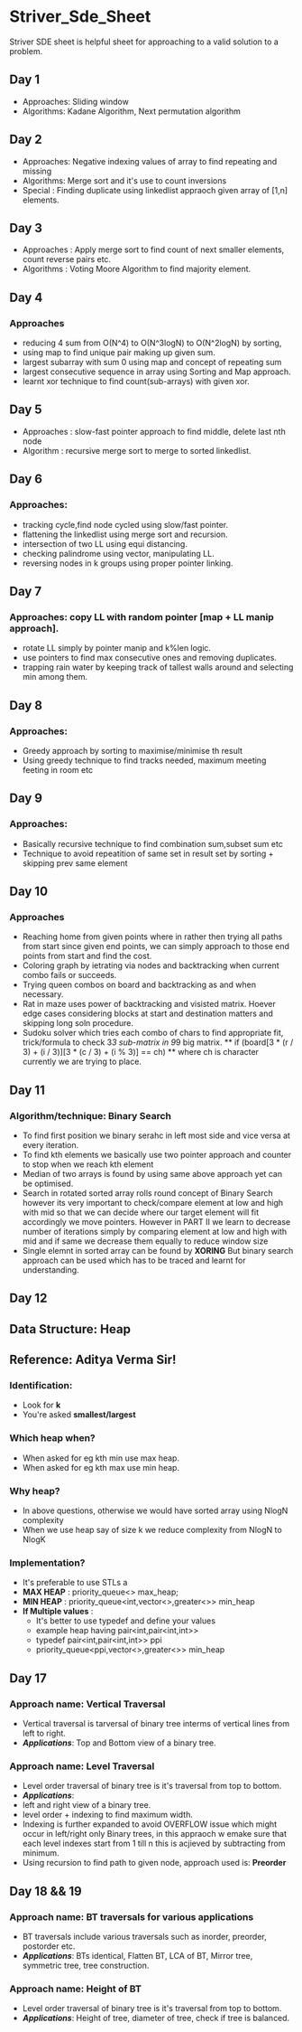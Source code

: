 # Striver_Sde_Sheet
Striver SDE sheet is helpful sheet for approaching to a valid solution to a problem.

## Day 1
- Approaches:  Sliding window
- Algorithms: Kadane Algorithm, Next permutation algorithm 

## Day 2
- Approaches: Negative indexing values of array to find repeating and missing
- Algorithms: Merge sort and it's use to count inversions
- Special   : Finding duplicate using linkedlist appraoch given array of [1,n] elements.

## Day 3
- Approaches : Apply merge sort to find count of next smaller elements, count reverse pairs etc.
- Algorithms : Voting Moore Algorithm to find majority element.

## Day 4
### Approaches  
- reducing 4 sum from  O(N^4) to O(N^3logN) to O(N^2logN) by sorting, 
- using map to find unique pair making up given sum.
- largest subarray with sum 0 using map and concept of repeating sum
- largest consecutive sequence in array using Sorting and Map approach.
- learnt xor technique to find count(sub-arrays) with given xor.


## Day 5
- Approaches : slow-fast pointer approach to find middle, delete last nth node
- Algorithm : recursive merge sort to merge to sorted linkedlist.

## Day 6
### Approaches: 
- tracking cycle,find node cycled using slow/fast pointer.
- flattening the linkedlist using merge sort and recursion.
- intersection of two LL using equi distancing.
- checking palindrome using vector, manipulating LL.
- reversing nodes in k groups using proper pointer linking.

## Day 7
### Approaches: copy LL with random pointer [map + LL manip approach].
- rotate LL simply by pointer manip and k%len logic.
- use pointers to find max consecutive ones and removing duplicates.
- trapping rain water by keeping track of tallest walls around and selecting min among them.   

## Day 8
### Approaches: 
- Greedy approach by sorting to maximise/minimise th result
- Using greedy technique to find tracks needed, maximum meeting feeting in room etc

## Day 9
### Approaches:
- Basically recursive technique to find combination sum,subset sum etc
- Technique to avoid repeatition of same set in result set by sorting + skipping prev same element

## Day 10
### Approaches
- Reaching home from given points where in rather then trying all paths from start
  since given end points, we can simply approach to those end points from start and find the cost.
- Coloring graph by ietrating via nodes and backtracking when current combo fails or succeeds.
- Trying queen combos on board and backtracking as and when necessary.
- Rat in maze uses power of backtracking and visisted matrix. Hoever edge cases considering 
  blocks at start and destination matters and skipping long soln procedure.
- Sudoku solver which tries each combo of chars to find appropriate fit,
  trick/formula to check 3*3 sub-matrix in 9*9 big matrix. ** if (board[3 * (r / 3) + (i / 3)][3 * (c / 3) + (i % 3)] == ch) ** 
  where ch is character currently we are trying to place.

## Day 11
### Algorithm/technique: Binary Search
- To find first position we binary serahc in left most side and vice versa at every iteration.
- To find kth elements we basically use two pointer approach and counter to stop when we reach kth element
- Median of two arrays is found by using same above approach yet can be optimised.
- Search in rotated sorted array rolls round concept of Binary Search however its very important to check/compare
  element at low and high with mid so that we can decide where our target element will fit accordingly we move pointers.
  However in PART II we learn to decrease number of iterations simply by comparing element at low and high with mid and if same
  we decrease them equally to reduce window size
- Single elemnt in sorted array can be found by **XORING** But binary search approach can be used which has to be traced and 
  learnt for understanding. 

## Day 12
## Data Structure: Heap
## Reference: Aditya Verma Sir!
### Identification: 
- Look for **k**
- You're asked **smallest/largest**
### Which heap when?
- When asked for eg kth min use max heap.
- When asked for eg kth max use min heap.
### Why heap?
- In above questions, otherwise we would have sorted array using NlogN complexity
- When we use heap say of size k we reduce complexity from NlogN to NlogK
### Implementation?
- It's preferable to use STLs a
- **MAX HEAP** : priority_queue<<int>> max_heap;
- **MIN HEAP** : priority_queue<int,vector<<int>>,greater<<int>>> min_heap
- **If Multiple values** :
    - It's better to use typedef and define your values
    - example heap having pair<int,pair<int,int>>
    - typedef pair<int,pair<int,int>>  ppi
    - priority_queue<ppi,vector<<ppi>>,greater<<ppi>>> min_heap


## Day 17
### Approach name: Vertical Traversal
- Vertical traversal is tarversal of binary tree interms of vertical lines from left to right.
- ***Applications***: Top and Bottom view of a binary tree.
### Approach name: Level Traversal
- Level order traversal of binary tree is it's traversal from top to bottom.
- ***Applications***: 
- left and right view of a binary tree.
- level order + indexing to find maximum width.
- Indexing is further expanded to avoid OVERFLOW issue which might occur in left/right only
  Binary trees, in this appraoch w emake sure that each level indexes start from 1 till n
  this is acjieved by subtracting from minimum.
- Using recursion to find path to given node, approach used is: **Preorder**

## Day 18 && 19
### Approach name: BT traversals for various applications
- BT traversals include various traversals such as inorder, preorder, postorder etc.
- ***Applications***: BTs identical, Flatten BT, LCA of BT, Mirror tree, symmetric tree, tree construction.
### Approach name: Height of BT
- Level order traversal of binary tree is it's traversal from top to bottom.
- ***Applications***: Height of tree, diameter of tree, check if tree is balanced.





